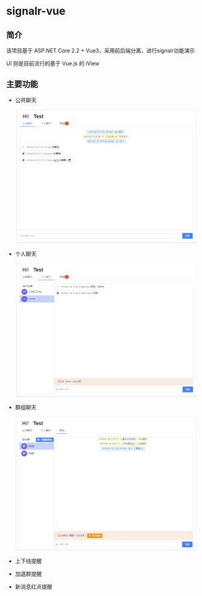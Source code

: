 # signalr-vue
## 简介

该项目基于 ASP.NET Core 2.2 + Vue3，采用前后端分离，进行signalr功能演示

UI 则是目前流行的基于 Vue.js 的 iView



## 主要功能

- 公共聊天

  ![public](signalr-vue-demo\src\assets\public.png)

- 个人聊天

  ![private](signalr-vue-demo\src\assets\private.png)

- 群组聊天

  ![group](signalr-vue-demo\src\assets\group.png)

- 上下线提醒

- 加退群提醒

- 新消息红点提醒